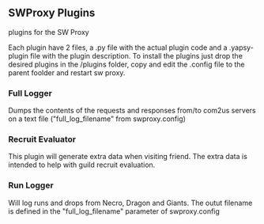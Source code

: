 ## SWProxy Plugins
plugins for the SW Proxy

Each plugin have 2 files, a .py file with the actual plugin code and a .yapsy-plugin file with the plugin description. 
To install the plugins just drop the desired plugins  in the /plugins folder, copy and edit the .config file to the parent foolder and restart sw proxy.

### Full Logger
Dumps the contents of the requests and responses from/to com2us servers on a text file ("full_log_filename" from swproxy.config)

### Recruit Evaluator
This plugin will generate extra data when visiting friend. The extra data is intended to help with guild recruit evaluation.

### Run Logger
Will log runs and drops from Necro, Dragon and Giants. The outut filename is defined in the "full_log_filename" parameter of swproxy.config  
